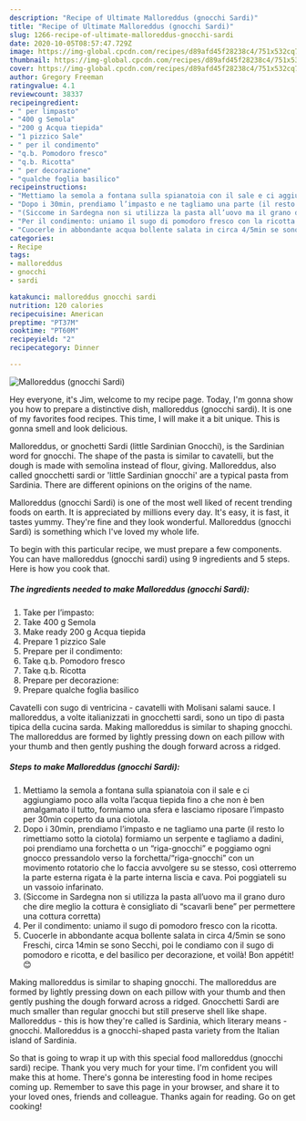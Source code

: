 ```yaml
---
description: "Recipe of Ultimate Malloreddus (gnocchi Sardi)"
title: "Recipe of Ultimate Malloreddus (gnocchi Sardi)"
slug: 1266-recipe-of-ultimate-malloreddus-gnocchi-sardi
date: 2020-10-05T08:57:47.729Z
image: https://img-global.cpcdn.com/recipes/d89afd45f28238c4/751x532cq70/malloreddus-gnocchi-sardi-recipe-main-photo.jpg
thumbnail: https://img-global.cpcdn.com/recipes/d89afd45f28238c4/751x532cq70/malloreddus-gnocchi-sardi-recipe-main-photo.jpg
cover: https://img-global.cpcdn.com/recipes/d89afd45f28238c4/751x532cq70/malloreddus-gnocchi-sardi-recipe-main-photo.jpg
author: Gregory Freeman
ratingvalue: 4.1
reviewcount: 38337
recipeingredient:
- " per limpasto"
- "400 g Semola"
- "200 g Acqua tiepida"
- "1 pizzico Sale"
- " per il condimento"
- "q.b. Pomodoro fresco"
- "q.b. Ricotta"
- " per decorazione"
- "qualche foglia basilico"
recipeinstructions:
- "Mettiamo la semola a fontana sulla spianatoia con il sale e ci aggiungiamo poco alla volta l’acqua tiepida fino a che non è ben amalgamato il tutto, formiamo una sfera e lasciamo riposare l’impasto per 30min coperto da una ciotola."
- "Dopo i 30min, prendiamo l’impasto e ne tagliamo una parte (il resto lo rimettiamo sotto la ciotola) formiamo un serpente e tagliamo a dadini, poi prendiamo una forchetta o un “riga-gnocchi” e poggiamo ogni gnocco pressandolo verso la forchetta/“riga-gnocchi” con un movimento rotatorio che lo faccia avvolgere su se stesso, così otterremo la parte esterna rigata è la parte interna liscia e cava. Poi poggiateli su un vassoio infarinato."
- "(Siccome in Sardegna non si utilizza la pasta all’uovo ma il grano duro che dire meglio la cottura è consigliato di “scavarli bene” per permettere una cottura corretta)"
- "Per il condimento: uniamo il sugo di pomodoro fresco con la ricotta."
- "Cuocerle in abbondante acqua bollente salata in circa 4/5min se sono Freschi, circa 14min se sono Secchi, poi le condiamo con il sugo di pomodoro e ricotta, e del basilico per decorazione, et voilà! Bon appétit! 😊"
categories:
- Recipe
tags:
- malloreddus
- gnocchi
- sardi

katakunci: malloreddus gnocchi sardi 
nutrition: 120 calories
recipecuisine: American
preptime: "PT37M"
cooktime: "PT60M"
recipeyield: "2"
recipecategory: Dinner

---
```



![Malloreddus (gnocchi Sardi)](https://img-global.cpcdn.com/recipes/d89afd45f28238c4/751x532cq70/malloreddus-gnocchi-sardi-recipe-main-photo.jpg)

Hey everyone, it's Jim, welcome to my recipe page. Today, I'm gonna show you how to prepare a distinctive dish, malloreddus (gnocchi sardi). It is one of my favorites food recipes. This time, I will make it a bit unique. This is gonna smell and look delicious.

Malloreddus, or gnochetti Sardi (little Sardinian Gnocchi), is the Sardinian word for gnocchi. The shape of the pasta is similar to cavatelli, but the dough is made with semolina instead of flour, giving. Malloreddus, also called gnocchetti sardi or &#39;little Sardinian gnocchi&#39; are a typical pasta from Sardinia. There are different opinions on the origins of the name.

Malloreddus (gnocchi Sardi) is one of the most well liked of recent trending foods on earth. It is appreciated by millions every day. It's easy, it is fast, it tastes yummy. They're fine and they look wonderful. Malloreddus (gnocchi Sardi) is something which I've loved my whole life.


To begin with this particular recipe, we must prepare a few components. You can have malloreddus (gnocchi sardi) using 9 ingredients and 5 steps. Here is how you cook that.

<!--inarticleads1-->

##### The ingredients needed to make Malloreddus (gnocchi Sardi):

1. Take  per l’impasto:
1. Take 400 g Semola
1. Make ready 200 g Acqua tiepida
1. Prepare 1 pizzico Sale
1. Prepare  per il condimento:
1. Take q.b. Pomodoro fresco
1. Take q.b. Ricotta
1. Prepare  per decorazione:
1. Prepare qualche foglia basilico


Cavatelli con sugo di ventricina - cavatelli with Molisani salami sauce. I malloreddus, a volte italianizzati in gnocchetti sardi, sono un tipo di pasta tipica della cucina sarda. Making malloreddus is similar to shaping gnocchi. The malloreddus are formed by lightly pressing down on each pillow with your thumb and then gently pushing the dough forward across a ridged. 

<!--inarticleads2-->

##### Steps to make Malloreddus (gnocchi Sardi):

1. Mettiamo la semola a fontana sulla spianatoia con il sale e ci aggiungiamo poco alla volta l’acqua tiepida fino a che non è ben amalgamato il tutto, formiamo una sfera e lasciamo riposare l’impasto per 30min coperto da una ciotola.
1. Dopo i 30min, prendiamo l’impasto e ne tagliamo una parte (il resto lo rimettiamo sotto la ciotola) formiamo un serpente e tagliamo a dadini, poi prendiamo una forchetta o un “riga-gnocchi” e poggiamo ogni gnocco pressandolo verso la forchetta/“riga-gnocchi” con un movimento rotatorio che lo faccia avvolgere su se stesso, così otterremo la parte esterna rigata è la parte interna liscia e cava. Poi poggiateli su un vassoio infarinato.
1. (Siccome in Sardegna non si utilizza la pasta all’uovo ma il grano duro che dire meglio la cottura è consigliato di “scavarli bene” per permettere una cottura corretta)
1. Per il condimento: uniamo il sugo di pomodoro fresco con la ricotta.
1. Cuocerle in abbondante acqua bollente salata in circa 4/5min se sono Freschi, circa 14min se sono Secchi, poi le condiamo con il sugo di pomodoro e ricotta, e del basilico per decorazione, et voilà! Bon appétit! 😊


Making malloreddus is similar to shaping gnocchi. The malloreddus are formed by lightly pressing down on each pillow with your thumb and then gently pushing the dough forward across a ridged. Gnocchetti Sardi are much smaller than regular gnocchi but still preserve shell like shape. Malloreddus - this is how they&#39;re called is Sardinia, which literary means - gnocchi. Malloreddus is a gnocchi-shaped pasta variety from the Italian island of Sardinia. 

So that is going to wrap it up with this special food malloreddus (gnocchi sardi) recipe. Thank you very much for your time. I'm confident you will make this at home. There's gonna be interesting food in home recipes coming up. Remember to save this page in your browser, and share it to your loved ones, friends and colleague. Thanks again for reading. Go on get cooking!
